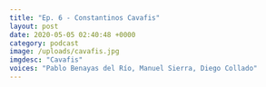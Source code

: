 ```yaml
---
title: "Ep. 6 - Constantinos Cavafis"
layout: post
date: 2020-05-05 02:40:48 +0000
category: podcast
image: /uploads/cavafis.jpg
imgdesc: "Cavafis"
voices: "Pablo Benayas del Río, Manuel Sierra, Diego Collado"
---
```

